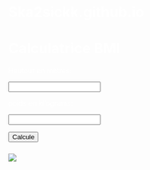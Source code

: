 # Ska2sickk.github.io

<html lang="en">
<head>
  <link rel="stylesheet" href="Bmi.css">
</head>
<style>

body {

background-color:grey;

}

<style>

{

text-align: center;

}

text-align: center;

}

</style>

<body text="white"></body>

<title id="tit">BMIcalc</title>

</head>

<body>

<div class="calculator-container">

<h1>Calculatrice BMI</h1>

<p>Hauteur en mètres:</p>

<input class="height-input-field" type="text">

<p>poids en kilograms:</p>

<input class="weight-input-field" type="text">

<p>

<button id="calcButton" class="glow-on-hover"> Calcule</button>

</div>

<h3 class="result"></h3>

<p class="result-statement"></p>

<img src= "https://th.bing.com/th/id/OIP.CX4WOUXJZ0iCvG2PCT6ELgHaEK?w=326&h=183&c=7&r=0&o=5&pid=1.7">

<script src="bmi.js"></script>

</body>
